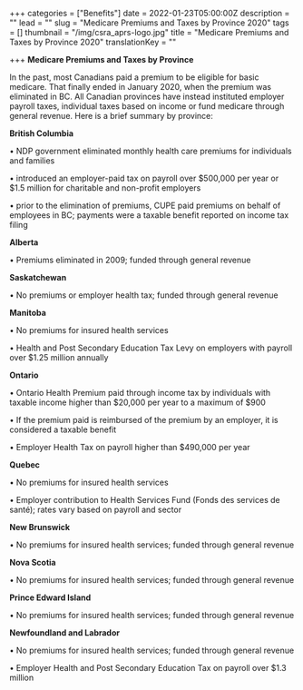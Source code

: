 +++
categories = ["Benefits"]
date = 2022-01-23T05:00:00Z
description = ""
lead = ""
slug = "Medicare Premiums and Taxes by Province 2020"
tags = []
thumbnail = "/img/csra_aprs-logo.jpg"
title = "Medicare Premiums and Taxes by Province 2020"
translationKey = ""

+++
**Medicare Premiums and Taxes by Province**

In the past, most Canadians paid a premium to be eligible for basic medicare. That finally ended in January 2020, when the premium was eliminated in BC. All Canadian provinces have instead instituted employer payroll taxes, individual taxes based on income or fund medicare through general revenue. Here is a brief summary by province:

**British Columbia**

• NDP government eliminated monthly health care premiums for individuals and families

• introduced an employer-paid tax on payroll over $500,000 per year or $1.5 million for charitable and non-profit employers

• prior to the elimination of premiums, CUPE paid premiums on behalf of employees in BC; payments were a taxable benefit reported on income tax filing

**Alberta**

• Premiums eliminated in 2009; funded through general revenue

**Saskatchewan**

• No premiums or employer health tax; funded through general revenue

**Manitoba**

• No premiums for insured health services

• Health and Post Secondary Education Tax Levy on employers with payroll over $1.25 million annually

**Ontario**

• Ontario Health Premium paid through income tax by individuals with taxable income higher than $20,000 per year to a maximum of $900

• If the premium paid is reimbursed of the premium by an employer, it is considered a taxable benefit

• Employer Health Tax on payroll higher than $490,000 per year

**Quebec**

• No premiums for insured health services

• Employer contribution to Health Services Fund (Fonds des services de santé); rates vary based on payroll and sector

**New Brunswick**

• No premiums for insured health services; funded through general revenue

**Nova Scotia**

• No premiums for insured health services; funded through general revenue

**Prince Edward Island**

• No premiums for insured health services; funded through general revenue

**Newfoundland and Labrador**

• No premiums for insured health services; funded through general revenue

• Employer Health and Post Secondary Education Tax on payroll over $1.3 million
